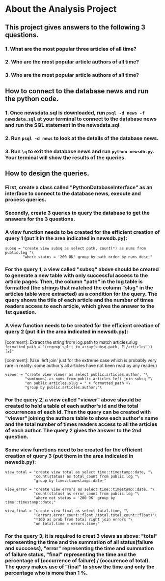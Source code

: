 # About the Analysis Project
## This project gives answers to the following 3 questions.
### 1. What are the most popular three articles of all time?
### 2. Who are the most popular article authors of all time?
### 3. Who are the most popular article authors of all time?

## How to connect to the database news and run the python code.
### 1. Once newsdata.sql is downloaded, run ```psql -d news -f newsdata.sql``` at your terminal to connect to the database news and run the SQL statement in the newsdata.sql
### 2. Run ```psql -d news``` to look at the details of the database news.
### 3. Run ```\q``` to exit the database news and run ```python newsdb.py```. Your terminal will show the results of the queries.

## How to design the queries.
### First, create a class called "PythonDatabaseInterface" as an interface to connect to the database news, execute and process queries.

### Secondly, create 3 queries to query the database to get the answers for the 3 questions.

### A view function needs to be created for the efficient creation of query 1 (put it in the area indicated in newsdb.py):
```
subsq = "create view subsq as select path, count(*) as nums from public.log "\
        "where status = '200 OK' group by path order by nums desc;"
```

### For the query 1, a view called "subsq" above should be created to generate a new table with only successful access to the article pages. Then, the column "path" in the log table is formatted (the strings that matched the column "slug" in the articles table were extracted) as a condition for the query. The query shows the title of each article and the number of times readers access to each article, which gives the answer to the 1st question.

### A view function needs to be created for the efficient creation of query 2 (put it in the area indicated in newsdb.py):

[comment]: Extract the string from log.path to match articles.slug
```formatted_path = "(regexp_split_to_array(subsq.path, E'/article/'))[2]"```

[comment]: (Use 'left join' just for the extreme case which is probably very rare in reality: some author's all articles have not been read by any reader.)
```
viewer = "create view viewer as select public.articles.author, "\
         "sum(nums) as nums from public.articles left join subsq "\
         "on public.articles.slug = " + formatted_path +\
         "group by public.articles.author;"\
```
### For the query 2, a view called "viewer" above should be created to hold a table of each author's id and the total occurrences of each id. Then the query can be created with "viewer" joining the authors table to show each author's name and the total number of times readers access to all the articles of each author. The query 2 gives the answer to the 2nd question.

### Some view functions need to be created for the efficient creation of query 3 (put them in the area indicated in newsdb.py):
```
view_total = "create view total as select time::timestamp::date, "\
             "count(status) as total_count from public.log "\
             "group by time::timestamp::date;"

view_error = "create view errors as select time::timestamp::date, "\
             "count(status) as error_count from public.log "\
             "where not status = '200 OK' group by time::timestamp::date;"

view_final = "create view final as select total.time, "\
             "(errors.error_count::float /total.total_count::float)"\
             "*100 as prob from total right join errors "\
             "on total.time = errors.time;"
```

### For the query 3, it is required to creat 3 views as above: "total" representing the time and the summation of all status(failure and succcess), "error" representing the time and summation of failure status, "final" representing the time and the percentage of (occurrence of failure) / (occurence of total). The query makes use of "final" to show the time and only the percentage who is more than 1 %.
